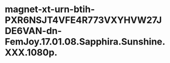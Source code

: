 # magnet-xt-urn-btih-PXR6NSJT4VFE4R773VXYHVW27JDE6VAN-dn-FemJoy.17.01.08.Sapphira.Sunshine.XXX.1080p.
